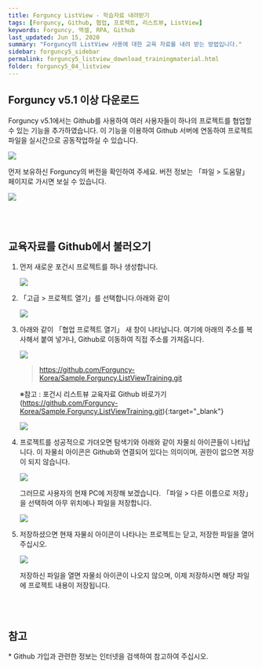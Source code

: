 ```yaml
---
title: Forguncy ListView - 학습자료 내려받기
tags: [Forguncy, Github, 협업, 프로젝트, 리스트뷰, ListView]
keywords: Forguncy, 엑셀, RPA, Github
last_updated: Jun 15, 2020
summary: "Forguncy의 ListView 사용에 대한 교육 자료를 내려 받는 방법입니다."
sidebar: forguncy5_sidebar
permalink: forguncy5_listview_download_trainingmaterial.html
folder: forguncy5_04_listview
---
```


<h2>Forguncy v5.1 이상 다운로드</h2>

Forguncy v5.1에서는 Github를 사용하여 여러 사용자들이 하나의 프로젝트를 협업할 수 있는 기능을 추가하였습니다. 이 기능을 이용하여 Github 서버에 연동하여 프로젝트 파일을 실시간으로 공동작업하실 수 있습니다.

![]({{site.url}}/images/forguncy5/forguncy-collaboration-01.png)


먼저 보유하신 Forguncy의 버전을 확인하여 주세요. 버전 정보는 「파일 > 도움말」 페이지로 가시면 보실 수 있습니다.

![]({{site.url}}/images/forguncy5/checking-forguncy-version.png)

<br /><br />

<h2>교육자료를 Github에서 불러오기</h2>

1. 먼저 새로운 포건시 프로젝트를 하나 생성합니다.

    ![]({{site.url}}/images/forguncy5/forguncy-collaboration-02.png)

2. 「고급 > 프로젝트 열기」를 선택합니다.아래와 같이 

    ![]({{site.url}}/images/forguncy5/forguncy-collaboration-03.png)

3. 아래와 같이 「협업 프로젝트 열기」 새 창이 나타납니다. 여기에 아래의 주소를 복사해서 붙여 넣거나, Github로 이동하여 직접 주소를 가져옵니다.

    ![]({{site.url}}/images/forguncy5/forguncy-collaboration-05.png)

    > https://github.com/Forguncy-Korea/Sample.Forguncy.ListViewTraining.git

    ※참고 : 포건시 리스트뷰 교육자료 Github 바로가기 (https://github.com/Forguncy-Korea/Sample.Forguncy.ListViewTraining.git){:target="_blank"}

    ![]({{site.url}}/images/forguncy5/forguncy-collaboration-04.png)

4. 프로젝트를 성공적으로 가뎌오면 탐색기와 아래와 같이 자물쇠 아이콘들이 나타납니다. 이 자물쇠 아이콘은 Github와 연결되어 있다는 의미이며, 권한이 없으면 저장이 되지 않습니다. 

    ![]({{site.url}}/images/forguncy5/forguncy-collaboration-06.png)

    그러므로 사용자의 현재 PC에 저장해 보겠습니다. 「파일 > 다른 이름으로 저장」을 선택하여 아무 위치에나 파일을 저장합니다.

    ![]({{site.url}}/images/forguncy5/forguncy-collaboration-07.png)

5. 저장하셨으면 현재 자물쇠 아이콘이 나타나는 프로젝트는 닫고, 저장한 파일을 열어 주십시오.

    ![]({{site.url}}/images/forguncy5/forguncy-collaboration-08.png)

    저장하신 파일을 열면 자물쇠 아이콘이 나오지 않으며, 이제 저장하시면 해당 파일에 프로젝트 내용이 저장됩니다.


<br /><br />

<h2>참고</h2>
* Github 가입과 관련한 정보는 인터넷을 검색하여 참고하여 주십시오.

<br /><br />